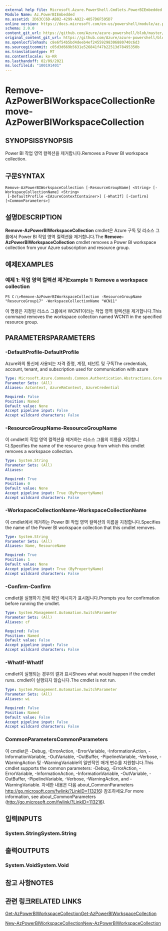 ```yaml
---
external help file: Microsoft.Azure.PowerShell.Cmdlets.PowerBIEmbedded.dll-Help.xml
Module Name: Az.PowerBIEmbedded
ms.assetid: 2D63CC6D-AB02-4299-A922-4057D6F595D7
online version: https://docs.microsoft.com/en-us/powershell/module/az.powerbiembedded/remove-azpowerbiworkspacecollection
schema: 2.0.0
content_git_url: https://github.com/Azure/azure-powershell/blob/master/src/PowerBIEmbedded/PowerBIEmbedded/help/Remove-AzPowerBIWorkspaceCollection.md
original_content_git_url: https://github.com/Azure/azure-powershell/blob/master/src/PowerBIEmbedded/PowerBIEmbedded/help/Remove-AzPowerBIWorkspaceCollection.md
ms.openlocfilehash: c8e6f54b5bd4deeb4ef24559298306880740c6d3
ms.sourcegitcommit: c05d3d669b5631e526841f47b22513d78495350b
ms.translationtype: MT
ms.contentlocale: ko-KR
ms.lasthandoff: 02/09/2021
ms.locfileid: "100191401"
---
```

# <span data-ttu-id="3a6fe-101">Remove-AzPowerBIWorkspaceCollection</span><span class="sxs-lookup"><span data-stu-id="3a6fe-101">Remove-AzPowerBIWorkspaceCollection</span></span>

## <span data-ttu-id="3a6fe-102">SYNOPSIS</span><span class="sxs-lookup"><span data-stu-id="3a6fe-102">SYNOPSIS</span></span>
<span data-ttu-id="3a6fe-103">Power BI 작업 영역 컬렉션을 제거합니다.</span><span class="sxs-lookup"><span data-stu-id="3a6fe-103">Removes a Power BI workspace collection.</span></span>

## <span data-ttu-id="3a6fe-104">구문</span><span class="sxs-lookup"><span data-stu-id="3a6fe-104">SYNTAX</span></span>

```
Remove-AzPowerBIWorkspaceCollection [-ResourceGroupName] <String> [-WorkspaceCollectionName] <String>
 [-DefaultProfile <IAzureContextContainer>] [-WhatIf] [-Confirm] [<CommonParameters>]
```

## <span data-ttu-id="3a6fe-105">설명</span><span class="sxs-lookup"><span data-stu-id="3a6fe-105">DESCRIPTION</span></span>
<span data-ttu-id="3a6fe-106">**Remove-AzPowerBIWorkspaceCollection** cmdlet은 Azure 구독 및 리소스 그룹에서 Power BI 작업 영역 컬렉션을 제거합니다.</span><span class="sxs-lookup"><span data-stu-id="3a6fe-106">The **Remove-AzPowerBIWorkspaceCollection** cmdlet removes a Power BI workspace collection from your Azure subscription and resource group.</span></span>

## <span data-ttu-id="3a6fe-107">예제</span><span class="sxs-lookup"><span data-stu-id="3a6fe-107">EXAMPLES</span></span>

### <span data-ttu-id="3a6fe-108">예제 1: 작업 영역 컬렉션 제거</span><span class="sxs-lookup"><span data-stu-id="3a6fe-108">Example 1: Remove a workspace collection</span></span>
```
PS C:\>Remove-AzPowerBIWorkspaceCollection -ResourceGroupName "ResourceGroup17" -WorkspaceCollectionName "WCN11"
```

<span data-ttu-id="3a6fe-109">이 명령은 지정된 리소스 그룹에서 WCN11이라는 작업 영역 컬렉션을 제거합니다.</span><span class="sxs-lookup"><span data-stu-id="3a6fe-109">This command removes the workspace collection named WCN11 in the specified resource group.</span></span>

## <span data-ttu-id="3a6fe-110">PARAMETERS</span><span class="sxs-lookup"><span data-stu-id="3a6fe-110">PARAMETERS</span></span>

### <span data-ttu-id="3a6fe-111">-DefaultProfile</span><span class="sxs-lookup"><span data-stu-id="3a6fe-111">-DefaultProfile</span></span>
<span data-ttu-id="3a6fe-112">Azure와의 통신에 사용되는 자격 증명, 계정, 테넌트 및 구독</span><span class="sxs-lookup"><span data-stu-id="3a6fe-112">The credentials, account, tenant, and subscription used for communication with azure</span></span>

```yaml
Type: Microsoft.Azure.Commands.Common.Authentication.Abstractions.Core.IAzureContextContainer
Parameter Sets: (All)
Aliases: AzContext, AzureRmContext, AzureCredential

Required: False
Position: Named
Default value: None
Accept pipeline input: False
Accept wildcard characters: False
```

### <span data-ttu-id="3a6fe-113">-ResourceGroupName</span><span class="sxs-lookup"><span data-stu-id="3a6fe-113">-ResourceGroupName</span></span>
<span data-ttu-id="3a6fe-114">이 cmdlet이 작업 영역 컬렉션을 제거하는 리소스 그룹의 이름을 지정합니다.</span><span class="sxs-lookup"><span data-stu-id="3a6fe-114">Specifies the name of the resource group from which this cmdlet removes a workspace collection.</span></span>

```yaml
Type: System.String
Parameter Sets: (All)
Aliases:

Required: True
Position: 0
Default value: None
Accept pipeline input: True (ByPropertyName)
Accept wildcard characters: False
```

### <span data-ttu-id="3a6fe-115">-WorkspaceCollectionName</span><span class="sxs-lookup"><span data-stu-id="3a6fe-115">-WorkspaceCollectionName</span></span>
<span data-ttu-id="3a6fe-116">이 cmdlet에서 제거하는 Power BI 작업 영역 컬렉션의 이름을 지정합니다.</span><span class="sxs-lookup"><span data-stu-id="3a6fe-116">Specifies the name of the Power BI workspace collection that this cmdlet removes.</span></span>

```yaml
Type: System.String
Parameter Sets: (All)
Aliases: Name, ResourceName

Required: True
Position: 1
Default value: None
Accept pipeline input: True (ByPropertyName)
Accept wildcard characters: False
```

### <span data-ttu-id="3a6fe-117">-Confirm</span><span class="sxs-lookup"><span data-stu-id="3a6fe-117">-Confirm</span></span>
<span data-ttu-id="3a6fe-118">cmdlet을 실행하기 전에 확인 메시지가 표시됩니다.</span><span class="sxs-lookup"><span data-stu-id="3a6fe-118">Prompts you for confirmation before running the cmdlet.</span></span>

```yaml
Type: System.Management.Automation.SwitchParameter
Parameter Sets: (All)
Aliases: cf

Required: False
Position: Named
Default value: False
Accept pipeline input: False
Accept wildcard characters: False
```

### <span data-ttu-id="3a6fe-119">-WhatIf</span><span class="sxs-lookup"><span data-stu-id="3a6fe-119">-WhatIf</span></span>
<span data-ttu-id="3a6fe-120">cmdlet이 실행되는 경우의 결과 표시</span><span class="sxs-lookup"><span data-stu-id="3a6fe-120">Shows what would happen if the cmdlet runs.</span></span>
<span data-ttu-id="3a6fe-121">cmdlet이 실행되지 않습니다.</span><span class="sxs-lookup"><span data-stu-id="3a6fe-121">The cmdlet is not run.</span></span>

```yaml
Type: System.Management.Automation.SwitchParameter
Parameter Sets: (All)
Aliases: wi

Required: False
Position: Named
Default value: False
Accept pipeline input: False
Accept wildcard characters: False
```

### <span data-ttu-id="3a6fe-122">CommonParameters</span><span class="sxs-lookup"><span data-stu-id="3a6fe-122">CommonParameters</span></span>
<span data-ttu-id="3a6fe-123">이 cmdlet은 -Debug, -ErrorAction, -ErrorVariable, -InformationAction, -InformationVariable, -OutVariable, -OutBuffer, -PipelineVariable, -Verbose, -WarningAction 및 -WarningVariable의 일반적인 매개 변수를 지원합니다.</span><span class="sxs-lookup"><span data-stu-id="3a6fe-123">This cmdlet supports the common parameters: -Debug, -ErrorAction, -ErrorVariable, -InformationAction, -InformationVariable, -OutVariable, -OutBuffer, -PipelineVariable, -Verbose, -WarningAction, and -WarningVariable.</span></span> <span data-ttu-id="3a6fe-124">자세한 내용은 다음 about_CommonParameters http://go.microsoft.com/fwlink/?LinkID=113216) 참조하세요.</span><span class="sxs-lookup"><span data-stu-id="3a6fe-124">For more information, see about_CommonParameters (http://go.microsoft.com/fwlink/?LinkID=113216).</span></span>

## <span data-ttu-id="3a6fe-125">입력</span><span class="sxs-lookup"><span data-stu-id="3a6fe-125">INPUTS</span></span>

### <span data-ttu-id="3a6fe-126">System.String</span><span class="sxs-lookup"><span data-stu-id="3a6fe-126">System.String</span></span>

## <span data-ttu-id="3a6fe-127">출력</span><span class="sxs-lookup"><span data-stu-id="3a6fe-127">OUTPUTS</span></span>

### <span data-ttu-id="3a6fe-128">System.Void</span><span class="sxs-lookup"><span data-stu-id="3a6fe-128">System.Void</span></span>

## <span data-ttu-id="3a6fe-129">참고 사항</span><span class="sxs-lookup"><span data-stu-id="3a6fe-129">NOTES</span></span>

## <span data-ttu-id="3a6fe-130">관련 링크</span><span class="sxs-lookup"><span data-stu-id="3a6fe-130">RELATED LINKS</span></span>

[<span data-ttu-id="3a6fe-131">Get-AzPowerBIWorkspaceCollection</span><span class="sxs-lookup"><span data-stu-id="3a6fe-131">Get-AzPowerBIWorkspaceCollection</span></span>](./Get-AzPowerBIWorkspaceCollection.md)

[<span data-ttu-id="3a6fe-132">New-AzPowerBIWorkspaceCollection</span><span class="sxs-lookup"><span data-stu-id="3a6fe-132">New-AzPowerBIWorkspaceCollection</span></span>](./New-AzPowerBIWorkspaceCollection.md)


